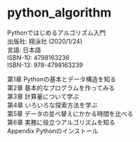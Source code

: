 # python_algorithm
Pythonではじめるアルゴリズム入門  
出版社: 翔泳社 (2020/1/24)  
言語: 日本語  
ISBN-10: 4798163236  
ISBN-13: 978-4798163239  

第1章 Pythonの基本とデータ構造を知る  
第2章 基本的なプログラムを作ってみる  
第3章 計算量について学ぶ  
第4章 いろいろな探索方法を学ぶ  
第5章 データの並べ替えにかかる時間を比べる  
第6章 実務に役立つアルゴリズムを知る  
Appendix Pythonのインストール  


